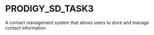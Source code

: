 # PRODIGY_SD_TASK3

A contact management system that allows users to store and manage contact information.
